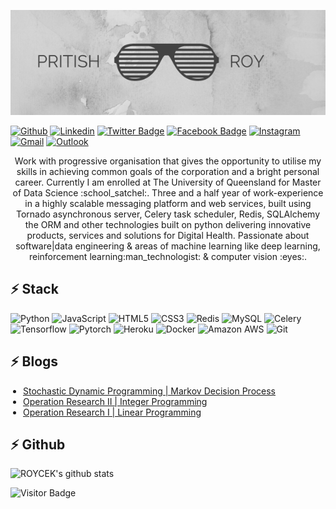 <a href="https://pritishroy.technology/about"><img src="https://github.com/roycek7/PRITISH-ROY/blob/master/images/header.png" width="1000"></a>

[![Github](https://img.shields.io/badge/-Github-000?style=flat&logo=Github&logoColor=white)](https://github.com/roycek7)
[![Linkedin](https://img.shields.io/badge/-LinkedIn-blue?style=flat&logo=Linkedin&logoColor=white)](https://www.linkedin.com/in/pritish-roy-05661b7a/)
[![Twitter Badge](https://img.shields.io/badge/-Twitter-blue?style=plastic&logo=Twitter&logoColor=white&link=https://twitter.com/royce_k7/)](https://twitter.com/royce_k7)
[![Facebook Badge](https://img.shields.io/badge/-Facebook-blue?style=plastic&logo=Facebook&logoColor=white&link=https://www.facebook.com/royce.pritish/)](https://www.facebook.com/royce.pritish)
[![Instagram](https://img.shields.io/badge/-Instagram-c13584?style=flat&labelColor=c13584&logo=instagram&logoColor=white)](https://www.instagram.com/pritish_roy/)
[![Gmail](https://img.shields.io/badge/-Gmail-c14438?style=flat&logo=Gmail&logoColor=white)](mailto:pritishroy99@gmail.com)
[![Outlook](https://img.shields.io/badge/-Outlook-0078D4?style=flat&logo=Microsoft-Outlook&logoColor=white)](mailto:pritishkumaar.roy@uqconnect.edu.com)

<p align="center">Work with progressive organisation that gives the opportunity to utilise my skills in achieving common goals of the corporation and a bright personal career. Currently I am enrolled at The University of Queensland for Master of Data Science :school_satchel:. Three and a half year of work-experience in a highly scalable messaging platform and web services, built using Tornado asynchronous server, Celery task scheduler, Redis, SQLAlchemy the ORM and other technologies built on python delivering innovative products, services and solutions for Digital Health. Passionate about software|data engineering & areas of machine learning like deep learning, reinforcement learning:man_technologist: & computer vision :eyes:.
</p>

## ⚡ Stack

![Python](https://img.shields.io/badge/-Python-black?style=flat-square&logo=Python)
![JavaScript](https://img.shields.io/badge/-JavaScript-black?style=flat-square&logo=javascript)
![HTML5](https://img.shields.io/badge/-HTML5-E34F26?style=flat-square&logo=html5&logoColor=white)
![CSS3](https://img.shields.io/badge/-CSS3-1572B6?style=flat-square&logo=css3)
![Redis](https://img.shields.io/badge/-Redis-black?style=flat-square&logo=Redis)
![MySQL](https://img.shields.io/badge/-MySQL-black?style=flat-square&logo=mysql)
![Celery](https://img.shields.io/badge/-Celery-181717?style=flat-square&logo=celery)
![Tensorflow](https://img.shields.io/badge/-Tensorflow-181717?style=flat-square&logo=tensorflow)
![Pytorch](https://img.shields.io/badge/-Pytorch-181717?style=flat-square&logo=pytorch)
![Heroku](https://img.shields.io/badge/-Heroku-430098?style=flat-square&logo=heroku)
![Docker](https://img.shields.io/badge/-Docker-black?style=flat-square&logo=docker)
![Amazon AWS](https://img.shields.io/badge/Amazon%20AWS-232F3E?style=flat-square&logo=amazon-aws)
![Git](https://img.shields.io/badge/-Git-black?style=flat-square&logo=git)


## ⚡ Blogs
<ul style="padding-left:20px">
  <li><a target="_blank" href="https://pritishroy.technology/post/3">Stochastic Dynamic Programming | Markov Decision Process</a></li>
  <li><a target="_blank" href="https://pritishroy.technology/post/2">Operation Research II | Integer Programming</a></li>
  <li><a target="_blank" href="https://pritishroy.technology/post/1">Operation Research I | Linear Programming</a></li>
</ul>

## ⚡ Github

![ROYCEK's github stats](https://github-readme-stats.vercel.app/api?username=roycek7&show_icons=true&hide_border=true)

![Visitor Badge](https://visitor-badge.laobi.icu/badge?page_id=roycek7.roycek7)
